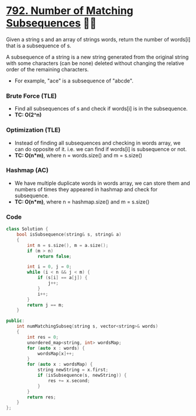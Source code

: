 # [792. Number of Matching Subsequences](https://leetcode.com/problems/number-of-matching-subsequences/) 🌟🌟

Given a string s and an array of strings words, return the number of words[i] that is a subsequence of s.

A subsequence of a string is a new string generated from the original string with some characters (can be none) deleted without changing the relative order of the remaining characters.

-   For example, "ace" is a subsequence of "abcde".

### Brute Force (TLE)

-   Find all subsequences of s and check if words[i] is in the subsequence.
-   **TC: O(2^n)**

### Optimization (TLE)

-   Instead of finding all subsequences and checking in words array, we can do opposite of it. i.e. we can find if words[i] is subsequence or not.
-   **TC: O(n\*m)**, where n = words.size() and m = s.size()

### Hashmap (AC)

-   We have multiple duplicate words in words array, we can store them and numbers of times they appeared in hashmap and check for subsequence.
-   **TC: O(n\*m)**, where n = hashmap.size() and m = s.size()

### Code

```cpp
class Solution {
    bool isSubsequence(string& s, string& a)
    {
        int n = s.size(), m = a.size();
        if (m > n)
            return false;

        int i = 0, j = 0;
        while (i < n && j < m) {
            if (s[i] == a[j]) {
                j++;
            }
            i++;
        }
        return j == m;
    }

public:
    int numMatchingSubseq(string s, vector<string>& words)
    {
        int res = 0;
        unordered_map<string, int> wordsMap;
        for (auto x : words) {
            wordsMap[x]++;
        }
        for (auto x : wordsMap) {
            string newString = x.first;
            if (isSubsequence(s, newString)) {
                res += x.second;
            }
        }
        return res;
    }
};
```

